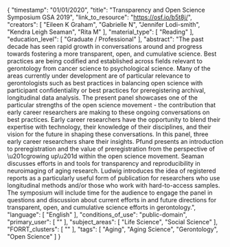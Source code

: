 {
    "timestamp": "01/01/2020",
    "title": "Transparency and Open Science Symposium GSA 2019",
    "link_to_resource": "https://osf.io/b5t8j/",
    "creators": [
        "Eileen K Graham",
        "Gabrielle N",
        "Jennifer Lodi-smith",
        "Kendra Leigh Seaman",
        "Rita M"
    ],
    "material_type": [
        "Reading"
    ],
    "education_level": [
        "Graduate / Professional"
    ],
    "abstract": "The past decade has seen rapid growth in conversations around and progress towards fostering a more transparent, open, and cumulative science. Best practices are being codified and established across fields relevant to gerontology from cancer science to psychological science. Many of the areas currently under development are of particular relevance to gerontologists such as best practices in balancing open science with participant confidentiality or best practices for preregistering archival, longitudinal data analysis. The present panel showcases one of the particular strengths of the open science movement - the contribution that early career researchers are making to these ongoing conversations on best practices. Early career researchers have the opportunity to blend their expertise with technology, their knowledge of their disciplines, and their vision for the future in shaping these conversations. In this panel, three early career researchers share their insights. Pfund presents an introduction to preregistration and the value of preregistration from the perspective of \u201cgrowing up\u201d within the open science movement. Seaman discusses efforts in and tools for transparency and reproducibility in neuroimaging of aging research. Ludwig introduces the idea of registered reports as a particularly useful form of publication for researchers who use longitudinal methods and/or those who work with hard-to-access samples. The symposium will include time for the audience to engage the panel in questions and discussion about current efforts in and future directions for transparent, open, and cumulative science efforts in gerontology.",
    "language": [
        "English"
    ],
    "conditions_of_use": "public-domain",
    "primary_user": [
        ""
    ],
    "subject_areas": [
        "Life Science",
        "Social Science"
    ],
    "FORRT_clusters": [
        ""
    ],
    "tags": [
        "Aging",
        "Aging Science",
        "Gerontology",
        "Open Science"
    ]
}